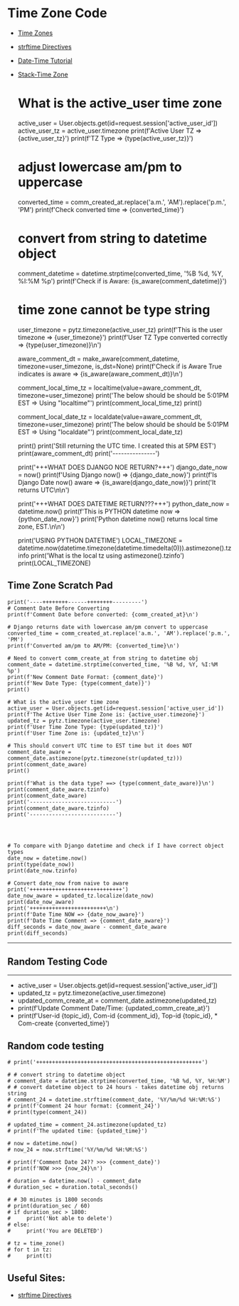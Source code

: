 # Time Zone Code
* [Time Zones](https://en.wikipedia.org/wiki/List_of_tz_database_time_zones)
* [strftime Directives](https://strftime.org/)
* [Date-Time Tutorial](https://www.tutorialspoint.com/How-to-convert-date-and-time-with-different-timezones-in-Python)
* [Stack-Time Zone](https://stackoverflow.com/questions/48383549/how-to-show-local-time-in-template)

    # What is the active_user time zone
    active_user = User.objects.get(id=request.session['active_user_id'])
    active_user_tz = active_user.timezone
    print(f'Active User TZ => {active_user_tz}')
    print(f'TZ Type => {type(active_user_tz)}')

    # adjust lowercase am/pm to uppercase 
    converted_time = comm_created_at.replace('a.m.', 'AM').replace('p.m.', 'PM')
    print(f'Check converted time => {converted_time}')

    # convert from string to datetime object
    comment_datetime = datetime.strptime(converted_time, '%B %d, %Y, %I:%M %p')
    print(f'Check if is Aware: {is_aware(comment_datetime)}')

    # time zone cannot be type string
    user_timezone = pytz.timezone(active_user_tz)
    print(f'This is the user timezone => {user_timezone}')
    print(f'User TZ Type converted correctly => {type(user_timezone)}\n')


    aware_comment_dt = make_aware(comment_datetime, timezone=user_timezone, is_dst=None)
    print(f'Check if is Aware True indicates is aware => {is_aware(aware_comment_dt)}\n')

    comment_local_time_tz = localtime(value=aware_comment_dt, timezone=user_timezone)
    print('The below should be should be 5:01PM EST => Using "localtime"')
    print(comment_local_time_tz)
    print()

    comment_local_date_tz = localdate(value=aware_comment_dt, timezone=user_timezone)
    print('The below should be should be 5:01PM EST => Using "localdate"')
    print(comment_local_date_tz)

    print()
    print('Still returning the UTC time. I created this at 5PM EST')
    print(aware_comment_dt)
    print('---------------')

    print('+++WHAT DOES DJANGO NOE RETURN?+++')
    django_date_now = now()
    print(f'Using Django now() => {django_date_now}')
    print(f'Is Django Date now() aware => {is_aware(django_date_now)}')
    print('It returns UTC\n\n')

    print('+++WHAT DOES DATETIME RETURN???+++')
    python_date_now = datetime.now()
    print(f'This is PYTHON datetime now => {python_date_now}')
    print('Python datetime now() returns local time zone, EST.\n\n')

    print('USING PYTHON DATETIME')
    LOCAL_TIMEZONE = datetime.now(datetime.timezone(datetime.timedelta(0))).astimezone().tzinfo
    print('What is the local tz using astimezone().tzinfo')
    print(LOCAL_TIMEZONE)

## Time Zone Scratch Pad
    print('----++++++++------++++++++---------')
    # Comment Date Before Converting 
    print(f'Comment Date before converted: {comm_created_at}\n')

    # Django returns date with lowercase am/pm convert to uppercase
    converted_time = comm_created_at.replace('a.m.', 'AM').replace('p.m.', 'PM')
    print(f'Converted am/pm to AM/PM: {converted_time}\n')

    # Need to convert comm_create_at from string to datetime obj
    comment_date = datetime.strptime(converted_time, '%B %d, %Y, %I:%M %p')  
    print(f'New Comment Date Format: {comment_date}')
    print(f'New Date Type: {type(comment_date)}')
    print()

    # What is the active_user time zone
    active_user = User.objects.get(id=request.session['active_user_id'])
    print(f'The Active User Time Zone is: {active_user.timezone}')
    updated_tz = pytz.timezone(active_user.timezone)
    print(f'User Time Zone Type: {type(updated_tz)}')
    print(f'User Time Zone is: {updated_tz}\n')
    
    # This should convert UTC time to EST time but it does NOT
    comment_date_aware = comment_date.astimezone(pytz.timezone(str(updated_tz)))
    print(comment_date_aware)
    print()

    print(f'What is the data type? ==> {type(comment_date_aware)}\n')
    print(comment_date_aware.tzinfo)
    print(comment_date_aware)
    print('---------------------------')
    print(comment_date_aware.tzinfo)
    print('---------------------------')
    



    # To compare with Django datetime and check if I have correct object types 
    date_now = datetime.now()
    print(type(date_now))
    print(date_now.tzinfo)

    # Convert date_now from naive to aware 
    print('+++++++++++++++++++++++++++++')
    date_now_aware = updated_tz.localize(date_now)
    print(date_now_aware)
    print('++++++++++++++++++++++++\n')
    print(f'Date Time NOW => {date_now_aware}')
    print(f'Date Time Comment => {comment_date_aware}')
    diff_seconds = date_now_aware - comment_date_aware
    print(diff_seconds)
***
## Random Testing Code 
***
* active_user = User.objects.get(id=request.session['active_user_id'])
* updated_tz = pytz.timezone(active_user.timezone)
* updated_comm_create_at = comment_date.astimezone(updated_tz)
* print(f'Update Comment Date/Time: {updated_comm_create_at}')  
* print(f'User-id {topic_id}, Com-id {comment_id}, Top-id {topic_id}, * Com-create {converted_time}')

## Random code testing 
```
# print('++++++++++++++++++++++++++++++++++++++++++++++++++++')

# # convert string to datetime object
# comment_date = datetime.strptime(converted_time, '%B %d, %Y, %H:%M')
# # convert datetime object to 24 hours - takes datetime obj returns string 
# comment_24 = datetime.strftime(comment_date, '%Y/%m/%d %H:%M:%S')
# print(f'Comment 24 hour format: {comment_24}')
# print(type(comment_24))

# updated_time = comment_24.astimezone(updated_tz)
# print(f'The updated time: {updated_time}')

# now = datetime.now()
# now_24 = now.strftime('%Y/%m/%d %H:%M:%S')

# print(f'Comment Date 24?? >>> {comment_date}')
# print(f'NOW >>> {now_24}\n')

# duration = datetime.now() - comment_date
# duration_sec = duration.total_seconds()

# # 30 minutes is 1800 seconds 
# print(duration_sec / 60)
# if duration_sec > 1800:
#     print('Not able to delete')
# else:
#     print('You are DELETED')

# tz = time_zone()
# for t in tz:
#     print(t)
```

## Useful Sites:
* [strftime Directives](https://strftime.org/)